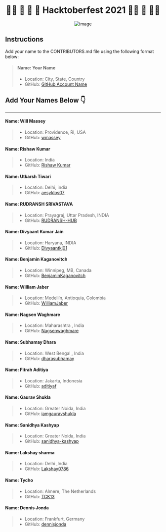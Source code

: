 
<div align="center">

# 👻🍬 🦇 🍭 🎃 Hacktoberfest 2021 🎃🍭 🦇 🍬👻

 ![image](https://user-images.githubusercontent.com/72005563/137847902-e9d88738-bf5f-48a0-bb2f-3d74869c754f.png)

</div>


## Instructions

Add your name to the CONTRIBUTORS.md file using the following format below:

> #### Name: Your Name
> - Location: City, State, Country
> - GitHub: [GitHub Account Name](your-GitHub-link)


## Add Your Names Below 👇

---

#### Name: Will Massey
> - Location: Providence, RI, USA
> - GitHub: [wmassey](https://github.com/wmassey776)

#### Name: Rishaw Kumar
> - Location: India
> - GitHub: [Rishaw Kumar](https://github.com/rishawsingh)

#### Name: Utkarsh Tiwari
> - Location: Delhi, india
> - GitHub: [aesyklos07](https://github.com/aesyklos07)


#### Name: RUDRANSH SRIVASTAVA
> - Location: Prayagraj, Uttar Pradesh, INDIA
> - GitHub: [RUDRANSH-HUB](https://github.com/RUDRANSH-hub)


#### Name: Divyaant Kumar Jain
> - Location: Haryana, INDIA
> - GitHub: [Divyaantkj01](https://github.com/Divyaantkj01)


#### Name: Benjamin Kaganovitch
> - Location: Winnipeg, MB, Canada
> - GitHub: [BenjaminKaganovitch](https://github.com/BenjaminKaganovitch)


#### Name: William Jaber
> - Location: Medellín, Antioquia, Colombia
> - GitHub: [WilliamJaber](https://github.com/WilliamJaber)


#### Name: Nagsen Waghmare
> - Location: Maharashtra , India
> - GitHub: [Nagsenwaghmare](https://github.com/Nagsenwaghmare)


#### Name: Subhamay Dhara
> - Location: West Bengal , India
> - GitHub: [dharasubhamay](https://github.com/dharasubhamay)

#### Name: Fitrah Aditiya
> - Location: Jakarta, Indonesia
> - GitHub: [aditiyaf](https://github.com/aditiyaf)


#### Name: Gaurav Shukla
> - Location: Greater Noida, India
> - GitHub: [iamgauravshukla](https://github.com/iamgauravshukla)

#### Name: Sanidhya Kashyap
> - Location: Greater Noida, India
> - GitHub: [sanidhya-kashyap](https://github.com/sanidhya-kashyap)

#### Name: Lakshay sharma
> - Location: Delhi ,India
> - GitHub: [Lakshay0786](https://github.com/Lakshay0786)

#### Name: Tycho
> - Location: Almere, The Netherlands
> - GitHub: [TCK13](https://github.com/Tck13)

#### Name: Dennis Jonda
> - Location: Frankfurt, Germany
> - GitHub: [dennisjonda](https://github.com/dennisjonda)

